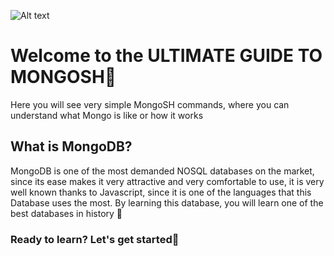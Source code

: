 ![Alt text](https://webimages.mongodb.com/_com_assets/cms/kuztefjfmcr54smwt-Meta_Blogs.png "a title")

# Welcome to the ULTIMATE GUIDE TO MONGOSH👻

Here you will see very simple MongoSH commands, where you can understand what Mongo is like or how it works

## What is MongoDB?

MongoDB is one of the most demanded NOSQL databases on the market, since its ease makes it very
attractive and very comfortable to use, it is very well known thanks to Javascript, 
since it is one of the languages ​​that this Database uses the most. 
By learning this database, you will learn one of the best databases in history 🫣

### Ready to learn? Let's get started🚀

